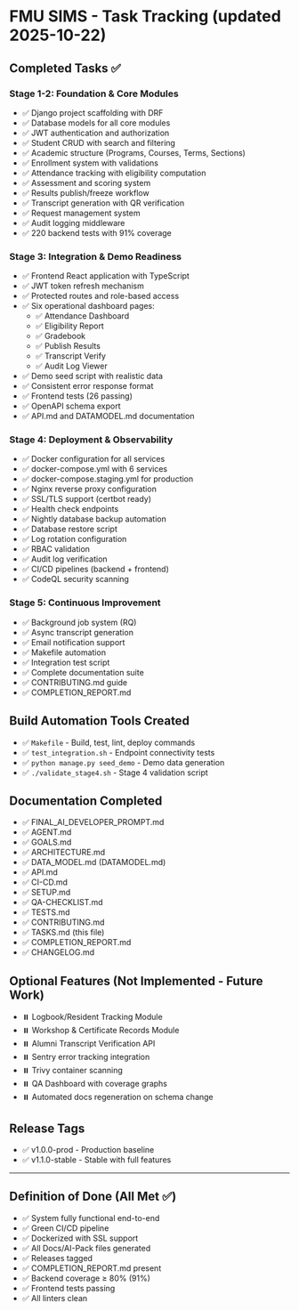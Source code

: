 # FMU SIMS - Task Tracking (updated 2025-10-22)

## Completed Tasks ✅

### Stage 1-2: Foundation & Core Modules
- ✅ Django project scaffolding with DRF
- ✅ Database models for all core modules
- ✅ JWT authentication and authorization
- ✅ Student CRUD with search and filtering
- ✅ Academic structure (Programs, Courses, Terms, Sections)
- ✅ Enrollment system with validations
- ✅ Attendance tracking with eligibility computation
- ✅ Assessment and scoring system
- ✅ Results publish/freeze workflow
- ✅ Transcript generation with QR verification
- ✅ Request management system
- ✅ Audit logging middleware
- ✅ 220 backend tests with 91% coverage

### Stage 3: Integration & Demo Readiness
- ✅ Frontend React application with TypeScript
- ✅ JWT token refresh mechanism
- ✅ Protected routes and role-based access
- ✅ Six operational dashboard pages:
  - ✅ Attendance Dashboard
  - ✅ Eligibility Report
  - ✅ Gradebook
  - ✅ Publish Results
  - ✅ Transcript Verify
  - ✅ Audit Log Viewer
- ✅ Demo seed script with realistic data
- ✅ Consistent error response format
- ✅ Frontend tests (26 passing)
- ✅ OpenAPI schema export
- ✅ API.md and DATAMODEL.md documentation

### Stage 4: Deployment & Observability
- ✅ Docker configuration for all services
- ✅ docker-compose.yml with 6 services
- ✅ docker-compose.staging.yml for production
- ✅ Nginx reverse proxy configuration
- ✅ SSL/TLS support (certbot ready)
- ✅ Health check endpoints
- ✅ Nightly database backup automation
- ✅ Database restore script
- ✅ Log rotation configuration
- ✅ RBAC validation
- ✅ Audit log verification
- ✅ CI/CD pipelines (backend + frontend)
- ✅ CodeQL security scanning

### Stage 5: Continuous Improvement
- ✅ Background job system (RQ)
- ✅ Async transcript generation
- ✅ Email notification support
- ✅ Makefile automation
- ✅ Integration test script
- ✅ Complete documentation suite
- ✅ CONTRIBUTING.md guide
- ✅ COMPLETION_REPORT.md

## Build Automation Tools Created
- ✅ `Makefile` - Build, test, lint, deploy commands
- ✅ `test_integration.sh` - Endpoint connectivity tests
- ✅ `python manage.py seed_demo` - Demo data generation
- ✅ `./validate_stage4.sh` - Stage 4 validation script

## Documentation Completed
- ✅ FINAL_AI_DEVELOPER_PROMPT.md
- ✅ AGENT.md
- ✅ GOALS.md
- ✅ ARCHITECTURE.md
- ✅ DATA_MODEL.md (DATAMODEL.md)
- ✅ API.md
- ✅ CI-CD.md
- ✅ SETUP.md
- ✅ QA-CHECKLIST.md
- ✅ TESTS.md
- ✅ CONTRIBUTING.md
- ✅ TASKS.md (this file)
- ✅ COMPLETION_REPORT.md
- ✅ CHANGELOG.md

## Optional Features (Not Implemented - Future Work)
- ⏸️ Logbook/Resident Tracking Module
- ⏸️ Workshop & Certificate Records Module
- ⏸️ Alumni Transcript Verification API
- ⏸️ Sentry error tracking integration
- ⏸️ Trivy container scanning
- ⏸️ QA Dashboard with coverage graphs
- ⏸️ Automated docs regeneration on schema change

## Release Tags
- ✅ v1.0.0-prod - Production baseline
- ✅ v1.1.0-stable - Stable with full features

---

## Definition of Done (All Met ✅)
- ✅ System fully functional end-to-end
- ✅ Green CI/CD pipeline
- ✅ Dockerized with SSL support
- ✅ All Docs/AI-Pack files generated
- ✅ Releases tagged
- ✅ COMPLETION_REPORT.md present
- ✅ Backend coverage ≥ 80% (91%)
- ✅ Frontend tests passing
- ✅ All linters clean
